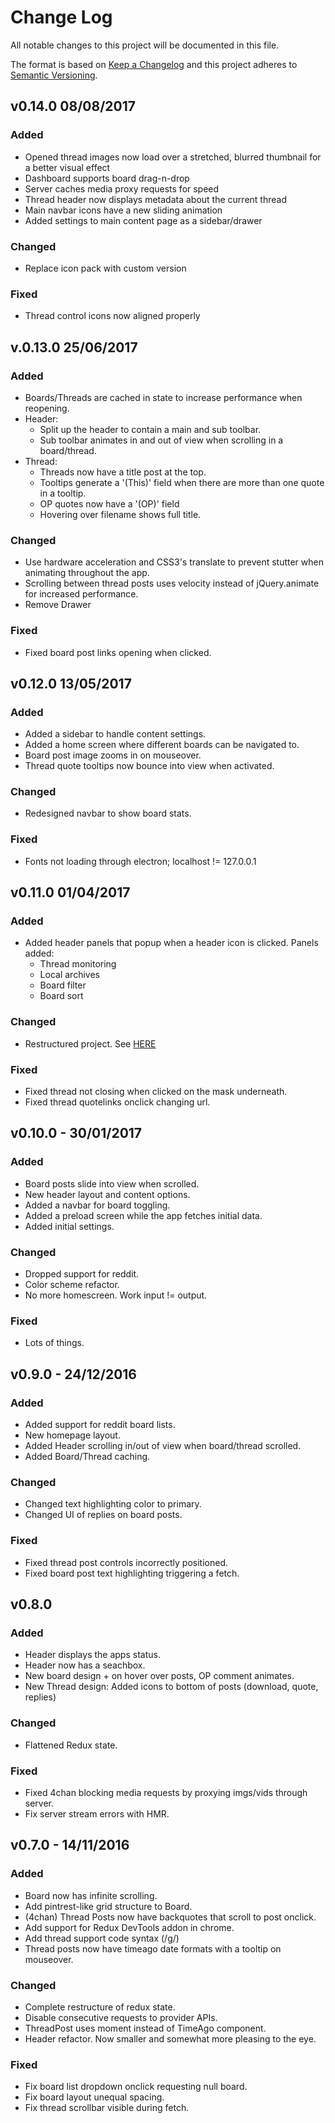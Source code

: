 # Change Log
All notable changes to this project will be documented in this file.

The format is based on [Keep a Changelog](http://keepachangelog.com/)
and this project adheres to [Semantic Versioning](http://semver.org/).

## v0.14.0 08/08/2017
### Added
- Opened thread images now load over a stretched, blurred thumbnail for a better visual effect
- Dashboard supports board drag-n-drop
- Server caches media proxy requests for speed
- Thread header now displays metadata about the current thread
- Main navbar icons have a new sliding animation
- Added settings to main content page as a sidebar/drawer

### Changed
- Replace icon pack with custom version

### Fixed
- Thread control icons now aligned properly


## v.0.13.0 25/06/2017
### Added
- Boards/Threads are cached in state to increase performance when reopening.
- Header:
    - Split up the header to contain a main and sub toolbar.
    - Sub toolbar animates in and out of view when scrolling in a board/thread.
- Thread:
    - Threads now have a title post at the top.
    - Tooltips generate a '(This)' field when there are more than one quote in a tooltip.
    - OP quotes now have a '(OP)' field
    - Hovering over filename shows full title.

### Changed
- Use hardware acceleration and CSS3's translate to prevent stutter when animating throughout the app.
- Scrolling between thread posts uses velocity instead of jQuery.animate for increased performance.
- Remove Drawer

### Fixed
- Fixed board post links opening when clicked.


## v0.12.0  13/05/2017
### Added
- Added a sidebar to handle content settings.
- Added a home screen where different boards can be navigated to.
- Board post image zooms in on mouseover.
- Thread quote tooltips now bounce into view when activated.

### Changed
- Redesigned navbar to show board stats.

### Fixed
- Fonts not loading through electron; localhost != 127.0.0.1


## v0.11.0 01/04/2017
### Added
- Added header panels that popup when a header icon is clicked. Panels added:
    - Thread monitoring
    - Local archives
    - Board filter
    - Board sort

### Changed
- Restructured project. See [HERE](https://github.com/AdamSalma/Lurka/pull/7)

### Fixed
- Fixed thread not closing when clicked on the mask underneath.
- Fixed thread quotelinks onclick changing url.


## v0.10.0 - 30/01/2017
### Added
- Board posts slide into view when scrolled.
- New header layout and content options.
- Added a navbar for board toggling.
- Added a preload screen while the app fetches initial data.
- Added initial settings.

### Changed
- Dropped support for reddit.
- Color scheme refactor.
- No more homescreen. Work input != output.

### Fixed
- Lots of things.


## v0.9.0 - 24/12/2016
### Added
- Added support for reddit board lists.
- New homepage layout.
- Added Header scrolling in/out of view when board/thread scrolled.
- Added Board/Thread caching.

### Changed
- Changed text highlighting color to primary.
- Changed UI of replies on board posts.

### Fixed
- Fixed thread post controls incorrectly positioned.
- Fixed board post text highlighting triggering a fetch.


## v0.8.0
### Added
- Header displays the apps status.
- Header now has a seachbox.
- New board design + on hover over posts, OP comment animates.
- New Thread design: Added icons to bottom of posts (download, quote, replies)

### Changed
- Flattened Redux state.

### Fixed
- Fixed 4chan blocking media requests by proxying imgs/vids through server.
- Fix server stream errors with HMR.


## v0.7.0 - 14/11/2016
### Added
- Board now has infinite scrolling.
- Add pintrest-like grid structure to Board.
- (4chan) Thread Posts now have backquotes that scroll to post onclick.
- Add support for Redux DevTools addon in chrome.
- Add thread support code syntax (/g/)
- Thread posts now have timeago date formats with a tooltip on mouseover.

### Changed
- Complete restructure of redux state.
- Disable consecutive requests to provider APIs.
- ThreadPost uses moment instead of TimeAgo component.
- Header refactor. Now smaller and somewhat more pleasing to the eye.

### Fixed
- Fix board list dropdown onclick requesting null board.
- Fix board layout unequal spacing.
- Fix thread scrollbar visible during fetch.
